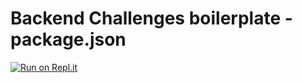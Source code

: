 # Backend Challenges boilerplate - package.json
[![Run on Repl.it](https://replit.com/github/hophamducnguyen/fcc-learn-npm)](https://replit.com/github/hophamducnguyen/fcc-learn-npm)